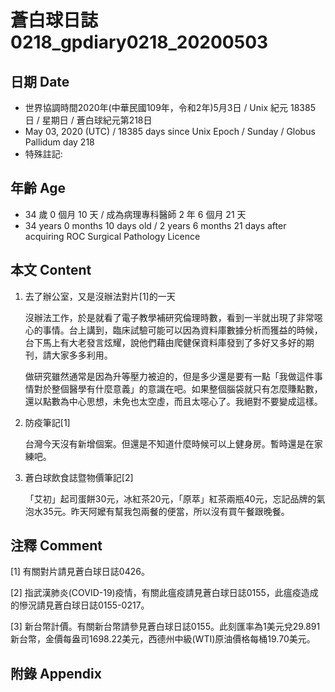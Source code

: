 [_metadata_:encoding]: - "utf-8"
[_metadata_:language]: - "zh-Hant-TW"
[_metadata_:fileformat]: - "markdown"
[_metadata_:MIME_type]: - "text/plain"
[_metadata_:markdown_version]: - "commonmark version 0.29"
[_metadata_:markdown_spec]: - "https://spec.commonmark.org/0.29/"

# 蒼白球日誌0218_gpdiary0218_20200503 #

## 日期 Date ##

* 世界協調時間2020年(中華民國109年，令和2年)5月3日 / Unix 紀元 18385 日 / 星期日 / 蒼白球紀元第218日
* May 03, 2020 (UTC) / 18385 days since Unix Epoch / Sunday / Globus Pallidum day 218
* 特殊註記:

## 年齡 Age ##

* 34 歲 0 個月 10 天 / 成為病理專科醫師 2 年 6 個月 21 天
* 34 years 0 months 10 days old / 2 years 6 months 21 days after acquiring ROC Surgical Pathology Licence

## 本文 Content ##

1. 去了辦公室，又是沒辦法對片[1]的一天

    沒辦法工作，於是就看了電子教學補研究倫理時數，看到一半就出現了非常噁心的事情。台上講到，臨床試驗可能可以因為資料庫數據分析而獲益的時候，台下馬上有大老發言炫耀，說他們藉由爬健保資料庫發到了多好又多好的期刊，請大家多多利用。

    做研究雖然通常是因為升等壓力被迫的，但是多少還是要有一點「我做這件事情對於整個醫學有什麼意義」的意識在吧。如果整個腦袋就只有怎麼賺點數，還以點數為中心思想，未免也太空虛，而且太噁心了。我絕對不要變成這樣。

2. 防疫筆記[1]

    台灣今天沒有新增個案。但還是不知道什麼時候可以上健身房。暫時還是在家練吧。

3. 蒼白球飲食誌暨物價筆記[2]

    「艾初」起司蛋餅30元，冰紅茶20元，「原萃」紅茶兩瓶40元，忘記品牌的氣泡水35元。昨天阿嬤有幫我包兩餐的便當，所以沒有買午餐跟晚餐。

## 注釋 Comment ##

[1] 有關對片請見蒼白球日誌0426。

[2] 指武漢肺炎(COVID-19)疫情，有關此瘟疫請見蒼白球日誌0155，此瘟疫造成的慘況請見蒼白球日誌0155-0217。

[3] 新台幣計價。有關新台幣請參見蒼白球日誌0155。此刻匯率為1美元兌29.891新台幣，金價每盎司1698.22美元，西德州中級(WTI)原油價格每桶19.70美元。

## 附錄 Appendix ##